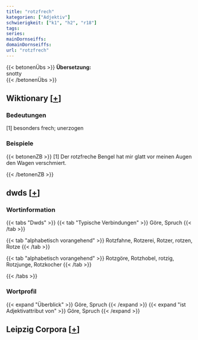 ```yaml
---
title: "rotzfrech"
kategorien: ["Adjektiv"]
schwierigkeit: ["k1", "h2", "r18"]
tags:
series:
mainDornseiffs:
domainDornseiffs:
url: "rotzfrech"
---
```


{{< betonenÜbs >}}
**Übersetzung:**  
snotty  
{{< /betonenÜbs >}}

## Wiktionary [[+](https://de.wiktionary.org/wiki/rotzfrech)]

### Bedeutungen
[1] besonders frech; unerzogen  

### Beispiele
{{< betonenZB >}}
[1] Der rotzfreche Bengel hat mir glatt vor meinen Augen den Wagen verschmiert.  

{{< /betonenZB >}}


## dwds [[+](https://www.dwds.de/wb/rotzfrech)]

### Wortinformation
{{< tabs "Dwds" >}}
{{< tab "Typische Verbindungen" >}}
Göre, Spruch
{{< /tab >}}

{{< tab "alphabetisch vorangehend" >}}
Rotzfahne, Rotzerei, Rotzer, rotzen, Rotze
{{< /tab >}}

{{< tab "alphabetisch vorangehend" >}}
Rotzgöre, Rotzhobel, rotzig, Rotzjunge, Rotzkocher
{{< /tab >}}

{{< /tabs >}}

### Wortprofil
{{< expand "Überblick" >}} Göre, Spruch {{< /expand >}}
{{< expand "ist Adjektivattribut von" >}} Göre, Spruch {{< /expand >}}

## Leipzig Corpora [[+](https://corpora.uni-leipzig.de/en/res?word=rotzfrech&corpusId=deu_newscrawl-public_2018)]

